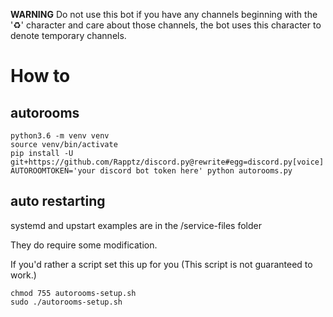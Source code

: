 **WARNING**
Do not use this bot if you have any channels beginning with the '♻' character and care about those channels, the bot uses this character to denote temporary channels.

# How to


## autorooms

```
python3.6 -m venv venv
source venv/bin/activate
pip install -U git+https://github.com/Rapptz/discord.py@rewrite#egg=discord.py[voice]
AUTOROOMTOKEN='your discord bot token here' python autorooms.py
```

## auto restarting

systemd and upstart examples are in the /service-files folder

They do require some modification.

If you'd rather a script set this up for you (This script is not guaranteed to work.)

```
chmod 755 autorooms-setup.sh
sudo ./autorooms-setup.sh
```
